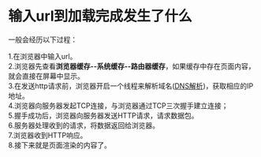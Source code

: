 # 输入url到加载完成发生了什么

一般会经历以下过程：

1.在浏览器中输入url。  
2.浏览器先查看**浏览器缓存--系统缓存--路由器缓存**，如果缓存中存在页面内容，就会直接在屏幕中显示。  
3.在发送http请求前，浏览器开启一个线程来解析域名([DNS解析](https://github.com/WaltTing/For-jobs/blob/master/DNS%E8%A7%A3%E6%9E%90%E5%8E%9F%E7%90%86.md))，获取相应的IP地址。   
4.浏览器向服务器发起TCP连接，与浏览器通过TCP三次握手建立连接；	   
5.握手成功后，浏览器向服务器发送HTTP请求，请求数据包。  
6.服务器处理收到的请求，将数据返回给浏览器。   
7.浏览器收到HTTP响应。   
8.接下来就是页面渲染的内容了。
